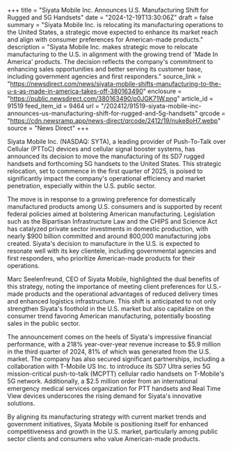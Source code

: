 +++
title = "Siyata Mobile Inc. Announces U.S. Manufacturing Shift for Rugged and 5G Handsets"
date = "2024-12-19T13:30:06Z"
draft = false
summary = "Siyata Mobile Inc. is relocating its manufacturing operations to the United States, a strategic move expected to enhance its market reach and align with consumer preferences for American-made products."
description = "Siyata Mobile Inc. makes strategic move to relocate manufacturing to the U.S. in alignment with the growing trend of 'Made In America' products. The decision reflects the company's commitment to enhancing sales opportunities and better serving its customer base, including government agencies and first responders."
source_link = "https://newsdirect.com/news/siyata-mobile-shifts-manufacturing-to-the-u-s-as-made-in-america-takes-off-380163490"
enclosure = "https://public.newsdirect.com/380163490/p0JGK71W.png"
article_id = 91519
feed_item_id = 9464
url = "/202412/91519-siyata-mobile-inc-announces-us-manufacturing-shift-for-rugged-and-5g-handsets"
qrcode = "https://cdn.newsramp.app/news-direct/qrcode/2412/19/nuke8oH7.webp"
source = "News Direct"
+++

<p>Siyata Mobile Inc. (NASDAQ: SYTA), a leading provider of Push-To-Talk over Cellular (PTToC) devices and cellular signal booster systems, has announced its decision to move the manufacturing of its SD7 rugged handsets and forthcoming 5G handsets to the United States. This strategic relocation, set to commence in the first quarter of 2025, is poised to significantly impact the company's operational efficiency and market penetration, especially within the U.S. public sector.</p><p>The move is in response to a growing preference for domestically manufactured products among U.S. consumers and is supported by recent federal policies aimed at bolstering American manufacturing. Legislation such as the Bipartisan Infrastructure Law and the CHIPS and Science Act has catalyzed private sector investments in domestic production, with nearly $900 billion committed and around 800,000 manufacturing jobs created. Siyata's decision to manufacture in the U.S. is expected to resonate well with its key clientele, including governmental agencies and first responders, who prioritize American-made products for their operations.</p><p>Marc Seelenfreund, CEO of Siyata Mobile, highlighted the dual benefits of this strategy, noting the importance of meeting client preferences for U.S.-made products and the operational advantages of reduced delivery times and enhanced logistics infrastructure. This shift is anticipated to not only strengthen Siyata's foothold in the U.S. market but also capitalize on the consumer trend favoring American manufacturing, potentially boosting sales in the public sector.</p><p>The announcement comes on the heels of Siyata's impressive financial performance, with a 218% year-over-year revenue increase to $5.9 million in the third quarter of 2024, 81% of which was generated from the U.S. market. The company has also secured significant partnerships, including a collaboration with T-Mobile US Inc. to introduce its SD7 Ultra series 5G mission-critical push-to-talk (MCPTT) cellular radio handsets on T-Mobile's 5G network. Additionally, a $2.5 million order from an international emergency medical services organization for PTT handsets and Real Time View devices underscores the rising demand for Siyata's innovative solutions.</p><p>By aligning its manufacturing strategy with current market trends and government initiatives, Siyata Mobile is positioning itself for enhanced competitiveness and growth in the U.S. market, particularly among public sector clients and consumers who value American-made products.</p>